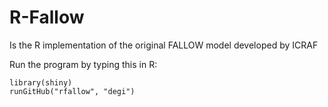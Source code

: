 # R-Fallow

Is the R implementation of the original FALLOW model developed by ICRAF

Run the program by typing this in R:

    library(shiny)
    runGitHub("rfallow", "degi")
